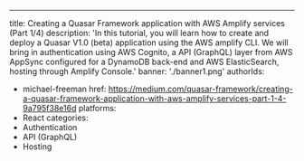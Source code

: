 ---
title: Creating a Quasar Framework application with AWS Amplify services (Part 1/4)
description: 'In this tutorial, you will learn how to create and deploy a Quasar V1.0 (beta) application using the AWS amplify CLI. We will bring in authentication using AWS Cognito, a API (GraphQL) layer from AWS AppSync configured for a DynamoDB back-end and AWS ElasticSearch, hosting through Amplify Console.'
banner: './banner1.png'
authorIds:
  - michael-freeman
href: https://medium.com/quasar-framework/creating-a-quasar-framework-application-with-aws-amplify-services-part-1-4-9a795f38e16d
platforms:
  - React
categories:
  - Authentication
  - API (GraphQL)
  - Hosting